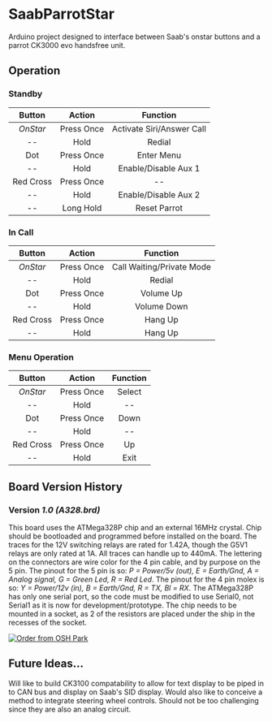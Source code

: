 # SaabParrotStar
Arduino project designed to interface between Saab's onstar buttons and a parrot CK3000 evo handsfree unit.

## Operation
### Standby
|Button     |Action    |Function                 |
|:---------:|:--------:|:-----------------------:|
|*OnStar*   |Press Once|Activate Siri/Answer Call|
|--         |Hold      |Redial                   |
|Dot        |Press Once|Enter Menu               |
|--         |Hold      |Enable/Disable Aux 1     |
|Red Cross  |Press Once|--                       |
|--         |Hold      |Enable/Disable Aux 2     |
|--         |Long Hold |Reset Parrot             |

### In Call
|Button     |Action    |Function                 |
|:---------:|:--------:|:-----------------------:|
|*OnStar*   |Press Once|Call Waiting/Private Mode|
|--         |Hold      |Redial                   |
|Dot        |Press Once|Volume Up                |
|--         |Hold      |Volume Down              |
|Red Cross  |Press Once|Hang Up                  |
|--         |Hold      |Hang Up                  |

### Menu Operation
|Button     |Action    |Function                 |
|:---------:|:--------:|:-----------------------:|
|*OnStar*   |Press Once|Select                   |
|--         |Hold      |--                       |
|Dot        |Press Once|Down                     |
|--         |Hold      |--                       |
|Red Cross  |Press Once|Up                       |
|--         |Hold      |Exit                     |

## Board Version History
### Version *1.0 (A328.brd)*
This board uses the ATMega328P chip and an external 16MHz crystal. Chip should be bootloaded and programmed before installed on the board. The traces for the 12V switching relays are rated for 1.42A, though the G5V1 relays are only rated at 1A. All traces can handle up to 440mA. The lettering on the connectors are wire color for the 4 pin cable, and by purpose on the 5 pin. The pinout for the 5 pin is so: *P = Power/5v (out), E = Earth/Gnd, A = Analog signal, G = Green Led, R = Red Led*. The pinout for the 4 pin molex is so: *Y = Power/12v (in), B = Earth/Gnd, R = TX, Bl = RX*. The ATMega328P has only one serial port, so the code must be modified to use Serial0, not Serial1 as it is now for development/prototype. The chip needs to be mounted in a socket, as 2 of the resistors are placed under the ship in the recesses of the socket.

<a href="https://oshpark.com/shared_projects/tsGGRMay"><img src="https://oshpark.com/assets/badge-5b7ec47045b78aef6eb9d83b3bac6b1920de805e9a0c227658eac6e19a045b9c.png" alt="Order from OSH Park"></img></a>

## Future Ideas...
Will like to build CK3100 compatability to allow for text display to be piped in to CAN bus and display on Saab's SID display. Would also like to conceive a method to integrate steering wheel controls. Should not be too challenging since they are also an analog circuit.
